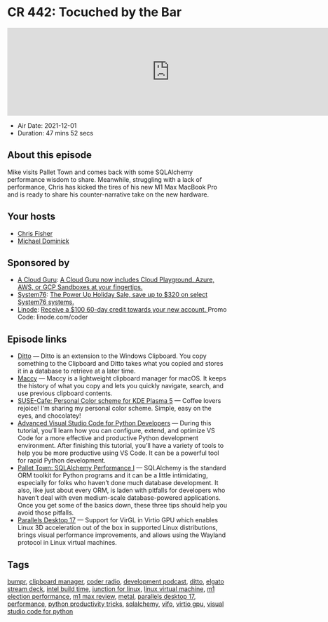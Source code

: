 # CR 442: Tocuched by the Bar

<iframe src="https://player.fireside.fm/v2/MLf2ZzhC+BCV29yj1?theme=dark" width="740" height="200" frameborder="0" scrolling="no"></iframe>

* Air Date: 2021-12-01
* Duration: 47 mins 52 secs

## About this episode

Mike visits Pallet Town and comes back with some SQLAlchemy performance wisdom to share. Meanwhile, struggling with a lack of performance, Chris has kicked the tires of his new M1 Max MacBook Pro and is ready to share his counter-narrative take on the new hardware.

## Your hosts
* [Chris Fisher](https://coder.show/hosts/chrislas)
* [Michael Dominick](https://coder.show/hosts/michael)

## Sponsored by

  * [A Cloud Guru](https://acloudguru.com): [A Cloud Guru now includes Cloud Playground. Azure, AWS, or GCP Sandboxes at your fingertips.](https://acloudguru.com)
  * [System76](https://system76.com/specials): [The Power Up Holiday Sale, save up to $320 on select System76 systems.](https://system76.com/specials)
  * [Linode](https://linode.com/coder): [Receive a $100 60-day credit towards your new account. ](https://linode.com/coder) Promo Code: linode.com/coder



## Episode links

  * [Ditto](https://github.com/sabrogden/Ditto "Ditto") — Ditto is an extension to the Windows Clipboard. You copy something to the Clipboard and Ditto takes what you copied and stores it in a database to retrieve at a later time.
  * [Maccy](https://github.com/p0deje/Maccy "Maccy") — Maccy is a lightweight clipboard manager for macOS. It keeps the history of what you copy and lets you quickly navigate, search, and use previous clipboard contents.
  * [SUSE-Cafe: Personal Color scheme for KDE Plasma 5](https://github.com/LyrixCaz/SUSE-Cafe "SUSE-Cafe: Personal Color scheme for KDE Plasma 5") — Coffee lovers rejoice! I'm sharing my personal color scheme. Simple, easy on the eyes, and chocolatey! 
  * [Advanced Visual Studio Code for Python Developers](https://realpython.com/advanced-visual-studio-code-python/ "Advanced Visual Studio Code for Python Developers") — During this tutorial, you’ll learn how you can configure, extend, and optimize VS Code for a more effective and productive Python development environment. After finishing this tutorial, you’ll have a variety of tools to help you be more productive using VS Code. It can be a powerful tool for rapid Python development. 
  * [Pallet Town: SQLAlchemy Performance I](https://dominickm.com/pallet-town-sqlalchemy-performance-i/ "Pallet Town: SQLAlchemy Performance I") — SQLAlchemy is the standard ORM toolkit for Python programs and it can be a little intimidating, especially for folks who haven’t done much database development. It also, like just about every ORM, is laden with pitfalls for developers who haven’t deal with even medium-scale database-powered applications. Once you get some of the basics down, these three tips should help you avoid those pitfalls.
  * [Parallels Desktop 17](https://www.parallels.com/news/press-releases/show/pd17-for-mac-launches/ "Parallels Desktop 17") — Support for VirGL in Virtio GPU which enables Linux 3D acceleration out of the box in supported Linux distributions, brings visual performance improvements, and allows using the Wayland protocol in Linux virtual machines.



## Tags

[bumpr](https://coder.show/tags/bumpr), [clipboard manager](https://coder.show/tags/clipboard%20manager), [coder radio](https://coder.show/tags/coder%20radio), [development podcast](https://coder.show/tags/development%20podcast), [ditto](https://coder.show/tags/ditto), [elgato stream deck](https://coder.show/tags/elgato%20stream%20deck), [intel build time](https://coder.show/tags/intel%20build%20time), [junction for linux](https://coder.show/tags/junction%20for%20linux), [linux virtual machine](https://coder.show/tags/linux%20virtual%20machine), [m1 election performance](https://coder.show/tags/m1%20election%20performance), [m1 max review](https://coder.show/tags/m1%20max%20review), [metal](https://coder.show/tags/metal), [parallels desktop 17](https://coder.show/tags/parallels%20desktop%2017), [performance](https://coder.show/tags/performance), [python productivity tricks](https://coder.show/tags/python%20productivity%20tricks), [sqlalchemy](https://coder.show/tags/sqlalchemy), [vifo](https://coder.show/tags/vifo), [virtio gpu](https://coder.show/tags/virtio%20gpu), [visual studio code for python](https://coder.show/tags/visual%20studio%20code%20for%20python)